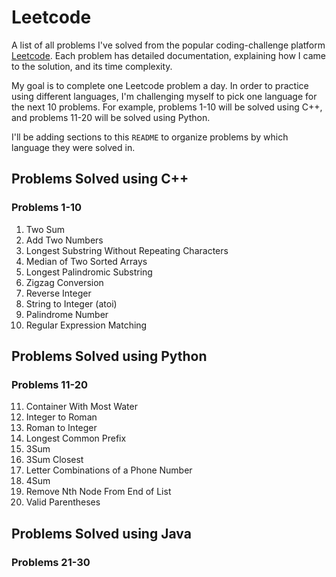 # Leetcode

A list of all problems I've solved from the popular coding-challenge platform [Leetcode](https://leetcode.com/problemset/). Each problem has detailed documentation, explaining how I came to the solution, and its time complexity.

My goal is to complete one Leetcode problem a day. In order to practice using different languages, I'm challenging myself to pick one language for the next 10 problems. For example, problems 1-10 will be solved using C++, and problems 11-20 will be solved using Python. 

I'll be adding sections to this ```README``` to organize problems by which language they were solved in.

## Problems Solved using C++
### Problems 1-10
1. Two Sum
2. Add Two Numbers
3. Longest Substring Without Repeating Characters
4. Median of Two Sorted Arrays
5. Longest Palindromic Substring
6. Zigzag Conversion
7. Reverse Integer
8. String to Integer (atoi)
9. Palindrome Number
10. Regular Expression Matching

## Problems Solved using Python
### Problems 11-20
11. Container With Most Water
12. Integer to Roman
13. Roman to Integer
14. Longest Common Prefix
15. 3Sum
16. 3Sum Closest
17. Letter Combinations of a Phone Number
18. 4Sum
19. Remove Nth Node From End of List
20. Valid Parentheses

## Problems Solved using Java
### Problems 21-30
